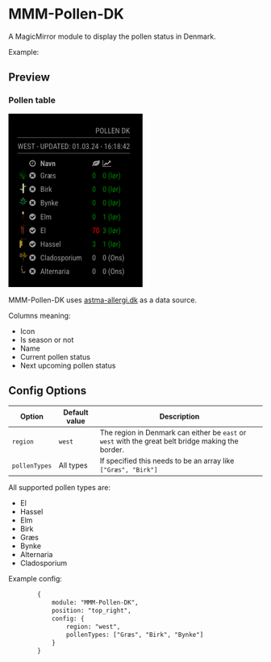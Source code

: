 # MMM-Pollen-DK

A MagicMirror module to display the pollen status in Denmark.

Example:

## Preview

### Pollen table

![alt text](pollen.png "Pollen")


MMM-Pollen-DK uses [astma-allergi.dk](https://www.astma-allergi.dk/umbraco/Api/PollenApi/GetPollenFeed) as a data source. 

Columns meaning: 
- Icon
- Is season or not
- Name
- Current pollen status
- Next upcoming pollen status

## Config Options

| Option | Default value | Description |
| ------ | ------------- | ----------- |
| `region` | `west` | The region in Denmark can either be `east` or `west` with the great belt bridge making the border. |
| `pollenTypes` | All types | If specified this needs to be an array like `["Græs", "Birk"]` |


All supported pollen types are:
- El
- Hassel
- Elm
- Birk
- Græs
- Bynke
- Alternaria
- Cladosporium

Example config:
```
		{
			module: "MMM-Pollen-DK",
			position: "top_right",
			config: {
				region: "west",
				pollenTypes: ["Græs", "Birk", "Bynke"]
			}
		}
```
